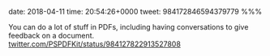 date: 2018-04-11
time: 20:54:26+0000
tweet: 984172846594379779
%%%

You can do a lot of stuff in PDFs, including having conversations to give feedback on a document. [twitter.com/PSPDFKit/status/984127822913527808](https://twitter.com/PSPDFKit/status/984127822913527808)
